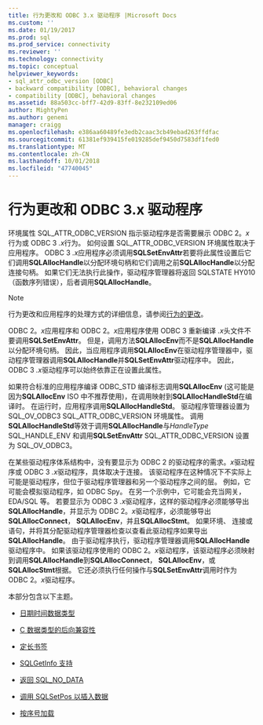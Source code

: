```yaml
---
title: 行为更改和 ODBC 3.x 驱动程序 |Microsoft Docs
ms.custom: ''
ms.date: 01/19/2017
ms.prod: sql
ms.prod_service: connectivity
ms.reviewer: ''
ms.technology: connectivity
ms.topic: conceptual
helpviewer_keywords:
- sql_attr_odbc_version [ODBC]
- backward compatibility [ODBC], behavioral changes
- compatibility [ODBC], behavioral changes
ms.assetid: 88a503cc-bff7-42d9-83ff-8e232109ed06
author: MightyPen
ms.author: genemi
manager: craigg
ms.openlocfilehash: e386aa60489fe3edb2caac3cb49ebad263ffdfac
ms.sourcegitcommit: 61381ef939415fe019285def9450d7583df1fed0
ms.translationtype: MT
ms.contentlocale: zh-CN
ms.lasthandoff: 10/01/2018
ms.locfileid: "47740045"
---
```

# <a name="behavioral-changes-and-odbc-3x-drivers"></a>行为更改和 ODBC 3.x 驱动程序
环境属性 SQL_ATTR_ODBC_VERSION 指示驱动程序是否需要展示 ODBC 2。*x*行为或 ODBC 3 *.x*行为。 如何设置 SQL_ATTR_ODBC_VERSION 环境属性取决于应用程序。 ODBC 3 *.x*应用程序必须调用**SQLSetEnvAttr**若要将此属性设置后它们调用**SQLAllocHandle**以分配环境句柄和它们调用之前**SQLAllocHandle**以分配连接句柄。 如果它们无法执行此操作，驱动程序管理器将返回 SQLSTATE HY010 （函数序列错误），后者调用**SQLAllocHandle**。  
  
> [!NOTE]  
>  行为更改和应用程序的处理方式的详细信息，请参阅[行为的更改](../../../odbc/reference/develop-app/behavioral-changes.md)。  
  
 ODBC 2。*x*应用程序和 ODBC 2。*x*应用程序使用 ODBC 3 重新编译 *.x*头文件不要调用**SQLSetEnvAttr**。 但是，调用方法**SQLAllocEnv**而不是**SQLAllocHandle**以分配环境句柄。 因此，当应用程序调用**SQLAllocEnv**在驱动程序管理器中，驱动程序管理器调用**SQLAllocHandle**并**SQLSetEnvAttr**驱动程序中。 因此，ODBC 3 *.x*驱动程序可以始终依靠正在设置此属性。  
  
 如果符合标准的应用程序编译 ODBC_STD 编译标志调用**SQLAllocEnv** (这可能是因为**SQLAllocEnv** ISO 中不推荐使用)，在调用映射到**SQLAllocHandleStd**在编译时。 在运行时，应用程序调用**SQLAllocHandleStd**。 驱动程序管理器设置为 SQL_OV_ODBC3 SQL_ATTR_ODBC_VERSION 环境属性。 调用**SQLAllocHandleStd**等效于调用**SQLAllocHandle**与*HandleType* SQL_HANDLE_ENV 和调用**SQLSetEnvAttr** SQL_ATTR_ODBC_VERSION 设置为 SQL_OV_ODBC3。  
  
 在某些驱动程序体系结构中，没有要显示为 ODBC 2 的驱动程序的需求。*x*驱动程序或 ODBC 3 *.x*驱动程序，具体取决于连接。 该驱动程序在这种情况下不实际上可能是驱动程序，但位于驱动程序管理器和另一个驱动程序之间的层。 例如，它可能会模拟驱动程序，如 ODBC Spy。 在另一个示例中，它可能会充当网关，EDA/SQL 等。 若要显示为 ODBC 3 *.x*驱动程序，这样的驱动程序必须能够导出**SQLAllocHandle**，并显示为 ODBC 2。*x*驱动程序，必须能够导出**SQLAllocConnect**， **SQLAllocEnv**，并且**SQLAllocStmt**。 如果环境、 连接或语句，并将其分配驱动程序管理器检查以查看此驱动程序如果导出**SQLAllocHandle**。 由于驱动程序执行，驱动程序管理器调用**SQLAllocHandle**驱动程序中。 如果该驱动程序使用的 ODBC 2。*x*驱动程序，该驱动程序必须映射到调用**SQLAllocHandle**到**SQLAllocConnect**， **SQLAllocEnv**，或**SQLAllocStmt**根据。 它还必须执行任何操作与**SQLSetEnvAttr**调用时作为 ODBC 2。*x*驱动程序。  
  
 本部分包含以下主题。  
  
-   [日期时间数据类型](../../../odbc/reference/appendixes/datetime-data-types.md)  
  
-   [C 数据类型的后向兼容性](../../../odbc/reference/appendixes/backward-compatibility-of-c-data-types.md)  
  
-   [定长书签](../../../odbc/reference/appendixes/fixed-length-bookmarks.md)  
  
-   [SQLGetInfo 支持](../../../odbc/reference/appendixes/sqlgetinfo-support.md)  
  
-   [返回 SQL_NO_DATA](../../../odbc/reference/appendixes/returning-sql-no-data.md)  
  
-   [调用 SQLSetPos 以插入数据](../../../odbc/reference/appendixes/calling-sqlsetpos-to-insert-data.md)  
  
-   [按序号加载](../../../odbc/reference/appendixes/loading-by-ordinal.md)
